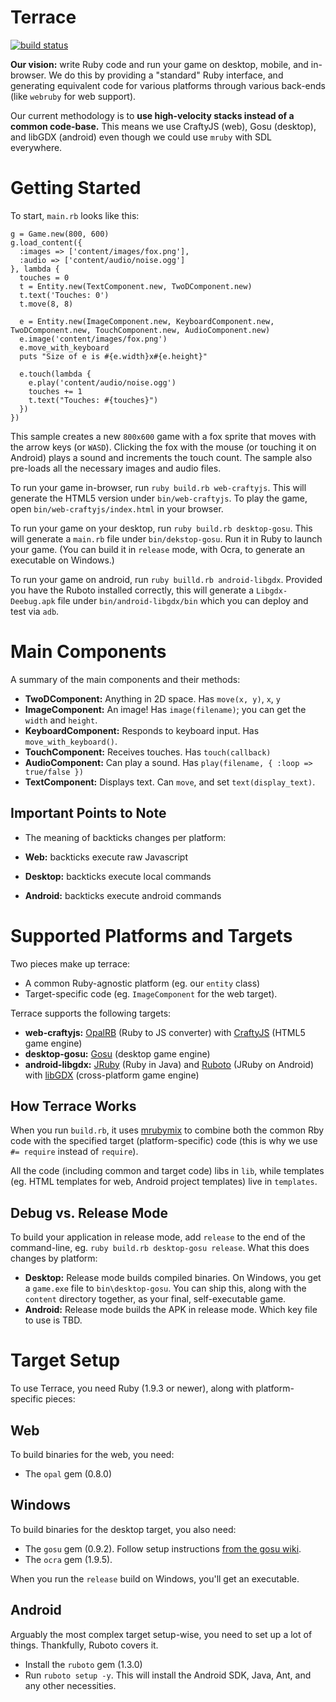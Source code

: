 # Terrace

[![build status](https://travis-ci.org/ashes999/terrace.svg?branch=master)](https://travis-ci.org/ashes999/terrace)

**Our vision:** write Ruby code and run your game on desktop, mobile, and in-browser. We do this by providing a "standard" Ruby interface, and generating equivalent code for various platforms through various back-ends (like `webruby` for web support).

Our current methodology is to **use high-velocity stacks instead of a common code-base.** This means we use CraftyJS (web), Gosu (desktop), and libGDX (android) even though we could use `mruby` with SDL everywhere.

# Getting Started

To start, `main.rb` looks like this:

```
g = Game.new(800, 600)
g.load_content({
  :images => ['content/images/fox.png'],
  :audio => ['content/audio/noise.ogg']
}, lambda {
  touches = 0
  t = Entity.new(TextComponent.new, TwoDComponent.new)
  t.text('Touches: 0')
  t.move(8, 8)

  e = Entity.new(ImageComponent.new, KeyboardComponent.new, TwoDComponent.new, TouchComponent.new, AudioComponent.new)
  e.image('content/images/fox.png')
  e.move_with_keyboard
  puts "Size of e is #{e.width}x#{e.height}"

  e.touch(lambda {
    e.play('content/audio/noise.ogg')
    touches += 1
    t.text("Touches: #{touches}")
  })
})
```

This sample creates a new `800x600` game with a fox sprite that moves with the arrow keys (or `WASD`). Clicking the fox with the mouse (or touching it on Android) plays a sound and increments the touch count.  The sample also pre-loads all the necessary images and audio files.

To run your game in-browser, run `ruby build.rb web-craftyjs`. This will generate the HTML5 version under `bin/web-craftyjs`. To play the game, open `bin/web-craftyjs/index.html` in your browser.

To run your game on your desktop, run `ruby build.rb desktop-gosu`. This will generate a `main.rb` file under `bin/dekstop-gosu`. Run it in Ruby to launch your game. (You can build it in `release` mode, with Ocra, to generate an executable on Windows.)

To run your game on android, run `ruby builld.rb android-libgdx`. Provided you have the Ruboto installed correctly, this will generate a `Libgdx-Deebug.apk` file under `bin/android-libgdx/bin` which you can deploy and test via `adb`.

# Main Components

A summary of the main components and their methods:

- **TwoDComponent:** Anything in 2D space. Has `move(x, y)`, `x`, `y`
- **ImageComponent:** An image! Has `image(filename)`; you can get the `width` and `height`.
- **KeyboardComponent:** Responds to keyboard input. Has `move_with_keyboard()`.
- **TouchComponent:** Receives touches. Has `touch(callback)`
- **AudioComponent:** Can play a sound. Has `play(filename, { :loop => true/false })`
- **TextComponent:** Displays text. Can `move`, and set `text(display_text)`.

## Important Points to Note

- The meaning of backticks changes per platform:

- **Web:** backticks execute raw Javascript
- **Desktop:** backticks execute local commands
- **Android:** backticks execute android commands

# Supported Platforms and Targets

Two pieces make up terrace:
- A common Ruby-agnostic platform (eg. our `entity` class)
- Target-specific code (eg. `ImageComponent` for the web target).

Terrace supports the following targets:

- **web-craftyjs:** [OpalRB](https://github.com/opal/opal) (Ruby to JS converter) with [CraftyJS](https://github.com/craftyjs/Crafty) (HTML5 game engine)
- **desktop-gosu:** [Gosu](https://github.com/gosu/gosu) (desktop game engine)
- **android-libgdx:** [JRuby](https://github.com/jruby/jruby) (Ruby in Java) and [Ruboto](https://github.com/ruboto/ruboto) (JRuby on Android) with [libGDX](https://github.com/libgdx/libgdx) (cross-platform game engine)

## How Terrace Works

When you run `build.rb`, it uses [mrubymix](https://github.com/xxuejie/mrubymix) to combine both the common Rby code with the specified target (platform-specific) code (this is why we use `#= require` instead of `require`).

All the code (including common and target code) libs in `lib`, while templates (eg. HTML templates for web, Android project templates) live in `templates`.

## Debug vs. Release Mode

To build your application in release mode, add `release` to the end of the command-line, eg. `ruby build.rb desktop-gosu release`. What this does changes by platform:

- **Desktop:** Release mode builds compiled binaries. On Windows, you get a `game.exe` file to `bin\desktop-gosu`. You can ship this, along with the `content` directory together, as your final, self-executable game.
- **Android:** Release mode builds the APK in release mode. Which key file to use is TBD.

# Target Setup

To use Terrace, you need Ruby (1.9.3 or newer), along with platform-specific pieces:

## Web
To build binaries for the web, you need:

- The `opal` gem (0.8.0)

## Windows
To build binaries for the desktop target, you also need:

- The `gosu` gem (0.9.2). Follow setup instructions [from the gosu wiki](https://github.com/gosu/gosu/wiki).
- The `ocra` gem (1.9.5).

When you run the `release` build on Windows, you'll get an executable.

## Android
Arguably the most complex target setup-wise, you need to set up a lot of things. Thankfully, Ruboto covers it.

- Install the `ruboto` gem (1.3.0)
- Run `ruboto setup -y`. This will install the Android SDK, Java, Ant, and any other necessities.
